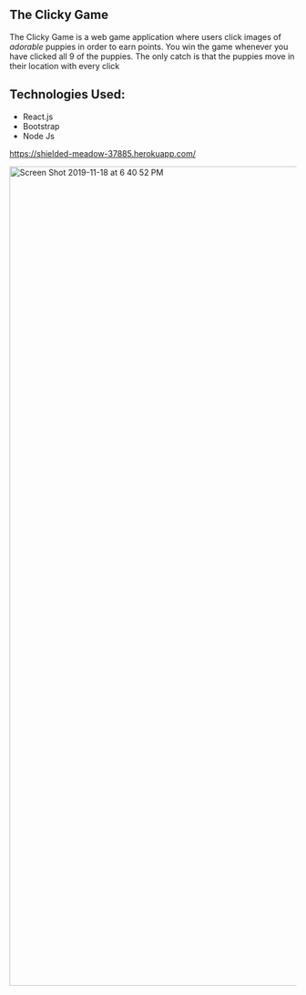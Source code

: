 ## The Clicky Game

  The Clicky Game is a web game application where users click images of <em>adorable</em> puppies in order to earn points.  You win the game whenever you have clicked all 9 of the puppies.  The only catch is that the puppies move in their location with every click 



<h2>Technologies Used:</h2>
<ul>
  <li>React.js</li>
  <li>Bootstrap</li>
   <li>Node Js</li>
</ul>

https://shielded-meadow-37885.herokuapp.com/

<img width="1440" alt="Screen Shot 2019-11-18 at 6 40 52 PM" src="https://user-images.githubusercontent.com/25970156/69106187-31014c80-0a33-11ea-9de0-429ad4f6203e.png">
